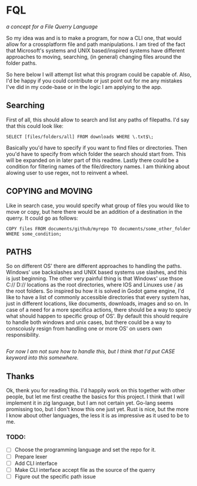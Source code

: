 # FQL
_a concept for a File Querry Language_

So my idea was and is to make a program, for now a CLI one, that would allow for a crossplatform file and path manipulations.
I am tired of the fact that Microsoft's systems and UNIX based/inspired systems have different approaches to moving, searching, (in general) changing files around the folder paths.

So here below I will attempt list what this program could be capable of.
Also, I'd be happy if you could contribute or just point out for me any mistakes I've did in my code-base or in the logic I am applying to the app.

## Searching
First of all, this should allow to search and list any paths of filepaths.
I'd say that this could look like:
```
SELECT [files/folders/all] FROM downloads WHERE \.txt$\;
```
Basically you'd have to specify if you want to find files or directories.
Then you'd have to specify from which folder the search should start from. This will be expanded on in later part of this readme.
Lastly there could be a condition for filtering names of the file/directory names. I am thinking about alowing user to use regex, not to reinvent a wheel.

## COPYING and MOVING
Like in search case, you would specify what group of files you would like to move or copy, but here there would be an addition of a destination in the querry. It could go as follows:
```
COPY files FROM documents/github/myrepo TO documents/some_other_folder WHERE some_condition;
```

## PATHS
So on different OS' there are different approaches to handling the paths. Windows' use backslashes and UNIX based systems use slashes, and this is just beginning. 
The other very painful thing is that Windows' use thsoe C:// D:// locations as the root directories, where IOS and Linuxes use / as the root folders.
So inspired bu how it is solved in Godot game engine, I'd like to have a list of commonly accessible directories that every system has, just in different locations, like documents, downloads, images and so on.
In case of a need for a more specifica actions, there should be a way to speciy what should happen to specific group of OS'. By default this should require to handle both windows and unix cases, but there could be a way to conscoiusly resign from handling one or more OS' on users own responsibility.
```
```
_For now I am not sure how to handle this, but I think that I'd put CASE keyword into this somewhere._


## Thanks
Ok, thenk you for reading this. I'd happily work on this together with other people, but let me first creathe the basics for this project. I think that I will implement it in zig language, but I am not certain yet. Go-lang seems promissing too, but I don't know this one just yet. Rust is nice, but  the more I know about other languages, the less it is as impressive as it used to be to me.
### TODO:
- [ ] Choose the programming language and set the repo for it.
- [ ] Prepare lexer
- [ ] Add CLI interface
- [ ] Make CLI interface accept file as the source of the querry
- [ ] Figure out the specific path issue
